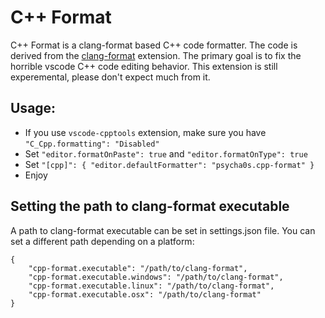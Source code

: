 # C++ Format

C++ Format is a clang-format based C++ code formatter. The code is derived from the [clang-format](https://marketplace.visualstudio.com/items?itemName=xaver.clang-format) extension. The primary goal is to fix the horrible vscode C++ code editing behavior. This extension is still experemental, please don't expect much from it.

## Usage:

- If you use `vscode-cpptools` extension, make sure you have `"C_Cpp.formatting": "Disabled"`
- Set `"editor.formatOnPaste": true` and `"editor.formatOnType": true`
- Set `"[cpp]": { "editor.defaultFormatter": "psycha0s.cpp-format" }`
- Enjoy

## Setting the path to clang-format executable

A path to clang-format executable can be set in settings.json file. You can set a different path depending on a platform:
```
{
    "cpp-format.executable": "/path/to/clang-format",
    "cpp-format.executable.windows": "/path/to/clang-format",
    "cpp-format.executable.linux": "/path/to/clang-format",
    "cpp-format.executable.osx": "/path/to/clang-format"
}
```
